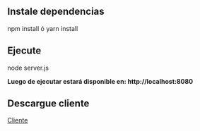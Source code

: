 ## Instale dependencias

npm install ó yarn install

## Ejecute

node server.js

**Luego de ejecutar estará disponible en: http://localhost:8080**

## Descargue cliente

[Cliente](https://github.com/AbnerSaavedra/angularClientFormAdsum)
